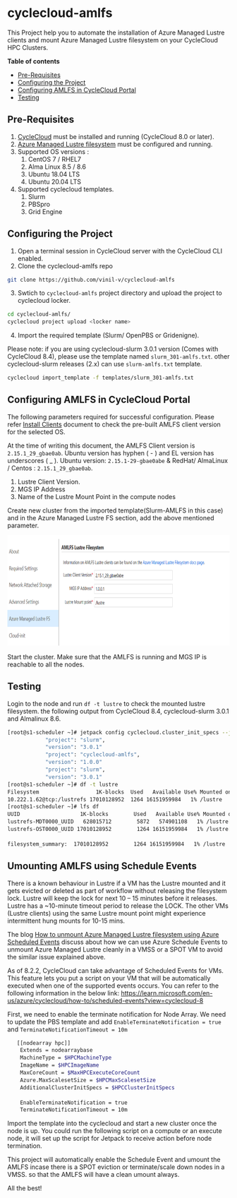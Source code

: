# cyclecloud-amlfs
This Project help you to automate the installation of Azure Managed Lustre clients and mount Azure Managed Lustre filesystem on your CycleCloud HPC Clusters.

**Table of contents**
- [Pre-Requisites](#pre-requisites)
- [Configuring the Project](#configuring-the-project)
- [Configuring AMLFS in CycleCloud Portal](#configuring-amlfs-in-cyclecloud-portal)
- [Testing](#testing)

## Pre-Requisites ##
1. [CycleCloud](https://learn.microsoft.com/en-us/azure/cyclecloud/qs-install-marketplace?view=cyclecloud-8) must be installed and running (CycleCloud 8.0 or later).
2. [Azure Managed Lustre filesystem](https://learn.microsoft.com/en-us/azure/azure-managed-lustre/amlfs-overview) must be configured and running. 
3. Supported OS versions : 
    1. CentOS 7 / RHEL7 
    2. Alma Linux 8.5 / 8.6  
    3. Ubuntu 18.04 LTS
    4. Ubuntu 20.04 LTS
4. Supported cyclecloud templates.
    1. Slurm
    2. PBSpro
    3. Grid Engine

## Configuring the Project ##
1. Open a terminal session in CycleCloud server with the CycleCloud CLI enabled.
2. Clone the cyclecloud-amlfs repo
``` bash
git clone https://github.com/vinil-v/cyclecloud-amlfs
```
3. Swtich to `cyclecloud-amlfs` project directory and upload the project to cyclecloud locker.
``` bash
cd cyclecloud-amlfs/
cyclecloud project upload <locker name>
```
4. Import the required template (Slurm/ OpenPBS or Gridenigne).

Please note: if you are using cyclecloud-slurm 3.0.1 version (Comes with CycleCloud 8.4), please use the template named `slurm_301-amlfs.txt`. other cyclecloud-slurm releases (2.x) can use `slurm-amlfs.txt` template.

``` bash
cyclecloud import_template -f templates/slurm_301-amlfs.txt
```

## Configuring AMLFS in CycleCloud Portal ##

The following parameters required for successful configuration.
Please refer [Install Clients](https://learn.microsoft.com/en-us/azure/azure-managed-lustre/client-install) document to check the pre-built AMLFS client version for the selected OS. 

At the time of writing this document, the AMLFS Client version is `2.15.1_29_gbae0ab`. Ubuntu version has hyphen ( - ) and EL version has underscores ( _ ). Ubuntu version: `2.15.1-29-gbae0abe` & RedHat/ AlmaLinux / Centos : `2.15.1_29_gbae0ab`.

   1. Lustre Client Version.
   2. MGS IP Address
   3. Name of the Lustre Mount Point in the compute nodes

Create new cluster from the imported template(Slurm-AMLFS in this case) and in the Azure Managed Lustre FS section, add the above mentioned parameter. 

<img src="https://raw.githubusercontent.com/vinil-v/cyclecloud-amlfs/main/images/amlfs-settings-in-cc.png" width="753" height="250">


Start the cluster. Make sure that the AMLFS is running and MGS IP is reachable to all the nodes.

## Testing  ##

Login to the node and run `df -t lustre` to check the mounted lustre filesystem. the following output from CycleCloud 8.4, cyclecloud-slurm 3.0.1 and Almalinux 8.6.
``` bash
[root@s1-scheduler ~]# jetpack config cyclecloud.cluster_init_specs --json | egrep 'project\"|version'
            "project": "slurm",
            "version": "3.0.1"
            "project": "cyclecloud-amlfs",
            "version": "1.0.0"
            "project": "slurm",
            "version": "3.0.1"
[root@s1-scheduler ~]# df -t lustre
Filesystem                  1K-blocks  Used   Available Use% Mounted on
10.222.1.62@tcp:/lustrefs 17010128952  1264 16151959984   1% /lustre
[root@s1-scheduler ~]# lfs df
UUID                   1K-blocks        Used   Available Use% Mounted on
lustrefs-MDT0000_UUID   628015712        5872   574901108   1% /lustre[MDT:0]
lustrefs-OST0000_UUID 17010128952        1264 16151959984   1% /lustre[OST:0]

filesystem_summary:  17010128952        1264 16151959984   1% /lustre

```

## Umounting AMLFS using Schedule Events ##
There is a known behaviour in Lustre if a VM has the Lustre mounted and it gets evicted or deleted as part of workflow without releasing the filesystem lock. Lustre will keep the lock for next 10 – 15 minutes before it releases.  Lustre has a ~10-minute timeout period to release the LOCK. The other VMs (Lustre clients) using the same Lustre mount point might experience intermittent hung mounts for 10-15 mins.

The blog [How to unmount Azure Managed Lustre filesystem using Azure Scheduled Events](https://techcommunity.microsoft.com/t5/azure-high-performance-computing/how-to-unmount-azure-managed-lustre-filesystem-using-azure/ba-p/3917814) discuss about how we can use Azure Schedule Events to unmount Azure Managed Lustre cleanly in a VMSS or a SPOT VM to avoid the similar issue explained above.

As of 8.2.2, CycleCloud can take advantage of Scheduled Events for VMs. This feature lets you put a script on your VM that will be automatically executed when one of the supported events occurs.
You can refer to the following information in the below link:
https://learn.microsoft.com/en-us/azure/cyclecloud/how-to/scheduled-events?view=cyclecloud-8

First, we need to enable the terminate notification for Node Array. We need to update the PBS template and add `EnableTerminateNotification = true` and `TerminateNotificationTimeout = 10m`

``` bash
   [[nodearray hpc]]
    Extends = nodearraybase
    MachineType = $HPCMachineType
    ImageName = $HPCImageName
    MaxCoreCount = $MaxHPCExecuteCoreCount
    Azure.MaxScalesetSize = $HPCMaxScalesetSize
    AdditionalClusterInitSpecs = $HPCClusterInitSpecs

    EnableTerminateNotification = true
    TerminateNotificationTimeout = 10m
```

Import the template into the cyclecloud and start a new cluster once the node is up.
You could run the following script on a compute or an execute node, it will set up the script for Jetpack to receive action before node termination.  

This project will automatically enable the Schedule Event and umount the AMLFS incase there is a SPOT eviction or terminate/scale down nodes in a VMSS. so that the AMLFS will have a clean umount always. 

All the best!